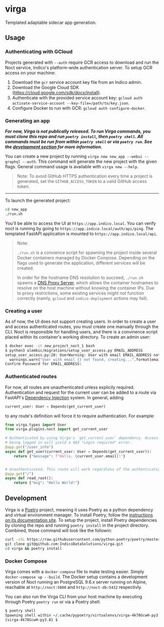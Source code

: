 # virga

Templated adaptable sidecar app generation.

## Usage

### Authenticating with GCloud

Projects generated with `--auth` require GCR access to download and run the Noct service, Indico's platform-wide authentication server. To setup GCR access on your machine:

1. Download the `gcr` service account key file from an Indico admin.
2. Download the Google Cloud SDK (<https://cloud.google.com/sdk/docs/install>).
3. Authenticate with the provided service account key: `gcloud auth activate-service-account --key-file=/path/to/key.json`.
4. Configure Docker to run with GCR: `gcloud auth configure-docker`.

### Generating an app

**_For now, Virga is not publically released. To run Virga commands, you must clone this repo and run `poetry install`, then `poetry shell`. All commands must be run from within `poetry shell` or via `poetry run`. See the [development section](#development) for more information._**

You can create a new project by running `virga new new_app --webui --graphql --auth`. This command will generate the new project with the given flags. General command usage is available with `virga new --help`.

> Note: To avoid GitHub HTTPS authentication every time a project is generated, set the `GITHUB_ACCESS_TOKEN` to a valid GitHub access token.

---

To launch the generated project:

```sh
cd new_app
./run.sh
```

You'll be able to access the UI at `https://app.indico.local`. You can verify noct is running by going to `https://app.indico.local/auth/api/ping`. The templated FastAPI application is mounted to `https://app.indico.local/api`.

> Note:
>
> `./run.sh` is a convience script for spawning the project inside several Docker containers managed by Docker Compose. Depending on the flags used to generate the application, different services will be created.
>
> In order for the hostname DNS resolution to succeed, `./run.sh` spawns a [DNS Proxy Server](https://mageddo.github.io/dns-proxy-server/latest/en/), which allows the container hostnames to resolve on the host machine without knowing the container IPs. Due to proxy restrictions, some existing services might not function correctly (namly, `gcloud` and `indico-deployment` actions may fail).

### Creating a user

As of now, the UI does not support creating users. In order to create a user and access authenticated routes, you must create one manually through the CLI. Noct is responsible for handling users, and there is a convinence script placed within its container's working directory. To create an admin user:

```sh
$ docker exec -it new_project_noct_1 bash
$ python3 alembic/migrations/setup_user_access.py EMAIL_ADDRESS
setup_user_access.py:20: UserWarning: User with email EMAIL_ADDRESS not found, creating...
  warnings.warn("User with email {} not found, creating...".format(email))
Confirm Password for EMAIL_ADDRESS: 
```

### Authenticated routes

For now, all routes are unauthenticated unless explicily required. Authentication and request for the current user can be added to a route via FastAPI's [Dependency Injection](https://fastapi.tiangolo.com/tutorial/dependencies/?h=depends) system. In general, adding

```python
current_user: User = Depends(get_current_user)
```

to any route's definition will force it to require authentication. For example:

```python
from virga.types import User
from virga.plugins.noct import get_current_user

# Authenticated by using Virga's `get_current_user` dependency. Access to `/user_info` without
# being logged in will yield a 403 "Login required" error.
@app.get("/user_info")
async def get_user(current_user: User = Depends(get_current_user)):
    return {"message": f"Hello, {current_user.email}!"}


# Unauthenticated. This route will work regardless of the authentication state of the app.
@app.get("/")
async def read_root():
    return {"msg": "Hello World!"}
```

## Development

Virga is a [Poetry](https://python-poetry.org/) project, meaning it uses Poetry as a python dependency and virtual environment manager. To install Poetry, follow the [instructions on its documentation site](https://python-poetry.org/docs/). To setup the project, install Poetry dependencies by cloning the repo and running `poetry install` in the project directory. Combined, those command will look like the followin:

```sh
curl -sSL https://raw.githubusercontent.com/python-poetry/poetry/master/get-poetry.py | python -
git clone git@github.com:IndicoDataSolutions/virga.git
cd virga && poetry install
```

### Docker Compose

Virga comes with a `docker-compose` file to make testing easier. Simply `docker-compose up --build`. The Docker setup contains a development version of Noct running an PostgreSQL 9.6.x server running on Alpine, reachable at `http://noct:5000` and `http://noct-db:5432` respectivly.

You can also run the Virga CLI from your host machine by executing through Poetry `poetry run` or via a Poetry shell:

```sh
$ poetry shell
Spawning shell within ~/.cache/pypoetry/virtualenvs/virga-4k78GcwH-py3.8
(virga-4k78GcwH-py3.8) $ 
```
